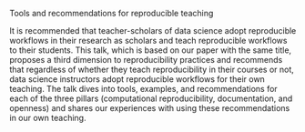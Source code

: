 Tools and recommendations for reproducible teaching

It is recommended that teacher-scholars of data science adopt reproducible workflows in their research as scholars and teach reproducible workflows to their students. This talk, which is based on our paper with the same title, proposes a third dimension to reproducibility practices and recommends that regardless of whether they teach reproducibility in their courses or not, data science instructors adopt reproducible workflows for their own teaching. The talk dives into tools, examples, and recommendations for each of the three pillars (computational reproducibility, documentation, and openness) and shares our experiences with using these recommendations in our own teaching.
